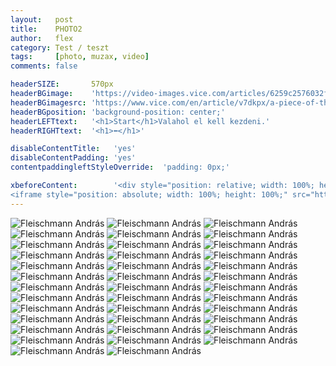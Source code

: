 ```yaml
---
layout:   post
title:    PHOTO2
author:   flex
category: Test / teszt
tags:     [photo, muzax, video]
comments: false

headerSIZE:       570px
headerBGimage:    'https://video-images.vice.com/articles/6259c2576032f900969ad342/lede/1650049778845-russiancruisermoskva.jpeg'
headerBGimagesrc: 'https://www.vice.com/en/article/v7dkpx/a-piece-of-the-true-cross-may-have-sunk-with-russias-warship'
headerBGposition: 'background-position: center;'
headerLEFTtext:   '<h1>Start</h1>Valahol el kell kezdeni.'
headerRIGHTtext:  '<h1>⬅</h1>'

disableContentTitle:   'yes'
disableContentPadding: 'yes'
contentpaddingleftStyleOverride:  'padding: 0px;'

xbeforeContent:        '<div style="position: relative; width: 100%; height: 0; padding-bottom: 56.25%;">
<iframe style="position: absolute; width: 100%; height: 100%;" src="https://www.youtube.com/embed/zcua9XzKVas" title="YouTube video player" frameborder="0" allow="accelerometer; autoplay; clipboard-write; encrypted-media; gyroscope; picture-in-picture" allowfullscreen></iframe></div>'
---
```


<div id="gallery2022" >

<img alt="Fleischmann András" data-description="Fleischmann András" src="photos/vissza//197x_gy_apuka2.JPG" data-image="photos/vissza//197x_gy_apuka2_ORIGINAL.JPG">
<img alt="Fleischmann András" data-description="Fleischmann András" src="photos/vissza//197x_gy_baba_anyuka.JPG" data-image="photos/vissza//197x_gy_baba_anyuka_ORIGINAL.JPG">
<img alt="Fleischmann András" data-description="Fleischmann András" src="photos/vissza//gy_1osztaly.JPG" data-image="photos/vissza//gy_1osztaly_ORIGINAL.JPG">
<img alt="Fleischmann András" data-description="Fleischmann András" src="photos/vissza//197x_gy_.JPG" data-image="photos/vissza//197x_gy__ORIGINAL.JPG">
<img alt="Fleischmann András" data-description="Fleischmann András" src="photos/vissza//197x_gy_ovi_9.JPG" data-image="photos/vissza//197x_gy_ovi_9_ORIGINAL.JPG">
<img alt="Fleischmann András" data-description="Fleischmann András" src="photos/vissza//197x_gy_ovi_8.JPG" data-image="photos/vissza//197x_gy_ovi_8_ORIGINAL.JPG">
<img alt="Fleischmann András" data-description="Fleischmann András" src="photos/vissza//197x_gy__.JPG" data-image="photos/vissza//197x_gy___ORIGINAL.JPG">
<img alt="Fleischmann András" data-description="Fleischmann András" src="photos/vissza//197x_gy_baba.JPG" data-image="photos/vissza//197x_gy_baba_ORIGINAL.JPG">
<img alt="Fleischmann András" data-description="Fleischmann András" src="photos/vissza//IMG_8953.JPG" data-image="photos/vissza//IMG_8953_ORIGINAL.JPG">
<img alt="Fleischmann András" data-description="Fleischmann András" src="photos/vissza//IMG_8951.JPG" data-image="photos/vissza//IMG_8951_ORIGINAL.JPG">
<img alt="Fleischmann András" data-description="Fleischmann András" src="photos/vissza//197x_gy_anyuka.JPG" data-image="photos/vissza//197x_gy_anyuka_ORIGINAL.JPG">
<img alt="Fleischmann András" data-description="Fleischmann András" src="photos/vissza//IMG_8954.JPG" data-image="photos/vissza//IMG_8954_ORIGINAL.JPG">
<img alt="Fleischmann András" data-description="Fleischmann András" src="photos/vissza//IMG_8955.JPG" data-image="photos/vissza//IMG_8955_ORIGINAL.JPG">
<img alt="Fleischmann András" data-description="Fleischmann András" src="photos/vissza//IMG_8956.JPG" data-image="photos/vissza//IMG_8956_ORIGINAL.JPG">
<img alt="Fleischmann András" data-description="Fleischmann András" src="photos/vissza//1973_gy_3eves.JPG" data-image="photos/vissza//1973_gy_3eves_ORIGINAL.JPG">
<img alt="Fleischmann András" data-description="Fleischmann András" src="photos/vissza//gy_munchen.JPG" data-image="photos/vissza//gy_munchen_ORIGINAL.JPG">
<img alt="Fleischmann András" data-description="Fleischmann András" src="photos/vissza//197x_gy_apuka.JPG" data-image="photos/vissza//197x_gy_apuka_ORIGINAL.JPG">
<img alt="Fleischmann András" data-description="Fleischmann András" src="photos/vissza//197x_gy_baba_anyuka2.JPG" data-image="photos/vissza//197x_gy_baba_anyuka2_ORIGINAL.JPG">
<img alt="Fleischmann András" data-description="Fleischmann András" src="photos/vissza//IMG_8958.JPG" data-image="photos/vissza//IMG_8958_ORIGINAL.JPG">
<img alt="Fleischmann András" data-description="Fleischmann András" src="photos/vissza//gy_8osztaly.JPG" data-image="photos/vissza//gy_8osztaly_ORIGINAL.JPG">
<img alt="Fleischmann András" data-description="Fleischmann András" src="photos/vissza//197x_gy_baba_apuka.JPG" data-image="photos/vissza//197x_gy_baba_apuka_ORIGINAL.JPG">
<img alt="Fleischmann András" data-description="Fleischmann András" src="photos/vissza//IMG_8975.JPG" data-image="photos/vissza//IMG_8975_ORIGINAL.JPG">
<img alt="Fleischmann András" data-description="Fleischmann András" src="photos/vissza//IMG_8962.JPG" data-image="photos/vissza//IMG_8962_ORIGINAL.JPG">
<img alt="Fleischmann András" data-description="Fleischmann András" src="photos/vissza//197x_gy_dedi.JPG" data-image="photos/vissza//197x_gy_dedi_ORIGINAL.JPG">
<img alt="Fleischmann András" data-description="Fleischmann András" src="photos/vissza//197x_gy_ovi_3.JPG" data-image="photos/vissza//197x_gy_ovi_3_ORIGINAL.JPG">
<img alt="Fleischmann András" data-description="Fleischmann András" src="photos/vissza//197x_gy_ovi_2.JPG" data-image="photos/vissza//197x_gy_ovi_2_ORIGINAL.JPG">
<img alt="Fleischmann András" data-description="Fleischmann András" src="photos/vissza//197x_gy_baba_anyuka_dedi.JPG" data-image="photos/vissza//197x_gy_baba_anyuka_dedi_ORIGINAL.JPG">
<img alt="Fleischmann András" data-description="Fleischmann András" src="photos/vissza//197x_gy_dedi2.JPG" data-image="photos/vissza//197x_gy_dedi2_ORIGINAL.JPG">
<img alt="Fleischmann András" data-description="Fleischmann András" src="photos/vissza//197x_gy_ovi_10.JPG" data-image="photos/vissza//197x_gy_ovi_10_ORIGINAL.JPG">
<img alt="Fleischmann András" data-description="Fleischmann András" src="photos/vissza//197x_gy_ovi_1.JPG" data-image="photos/vissza//197x_gy_ovi_1_ORIGINAL.JPG">
<img alt="Fleischmann András" data-description="Fleischmann András" src="photos/vissza//197x_gy_anyuka2.JPG" data-image="photos/vissza//197x_gy_anyuka2_ORIGINAL.JPG">
<img alt="Fleischmann András" data-description="Fleischmann András" src="photos/vissza//197x_gy_ovi_5.JPG" data-image="photos/vissza//197x_gy_ovi_5_ORIGINAL.JPG">
<img alt="Fleischmann András" data-description="Fleischmann András" src="photos/vissza//197x_gy_ovi_4.JPG" data-image="photos/vissza//197x_gy_ovi_4_ORIGINAL.JPG">
<img alt="Fleischmann András" data-description="Fleischmann András" src="photos/vissza//197x_gy_1ev.JPG" data-image="photos/vissza//197x_gy_1ev_ORIGINAL.JPG">
<img alt="Fleischmann András" data-description="Fleischmann András" src="photos/vissza//gy_svedek.JPG" data-image="photos/vissza//gy_svedek_ORIGINAL.JPG">
<img alt="Fleischmann András" data-description="Fleischmann András" src="photos/vissza//197x_gy_ovi_6.JPG" data-image="photos/vissza//197x_gy_ovi_6_ORIGINAL.JPG">
<img alt="Fleischmann András" data-description="Fleischmann András" src="photos/vissza//197x_gy_ovi_7.JPG" data-image="photos/vissza//197x_gy_ovi_7_ORIGINAL.JPG">
<img alt="Fleischmann András" data-description="Fleischmann András" src="photos/vissza//197x_gy_dombai.JPG" data-image="photos/vissza//197x_gy_dombai_ORIGINAL.JPG">

</div>

<script type="text/javascript"> 
											   
	jQuery( document ).ready( function() { jQuery( "#gallery2022" ).unitegallery( {

		tiles_space_between_cols:      0,
		tiles_justified_space_between: 	0,

		theme_gallery_padding:         0,
		tiles_type: 				   "justified",

		gallery_width: 				   "100%",
		tiles_exact_width: 			   false,

		gallery_control_keyboard:      true,

	} ) } );

</script>